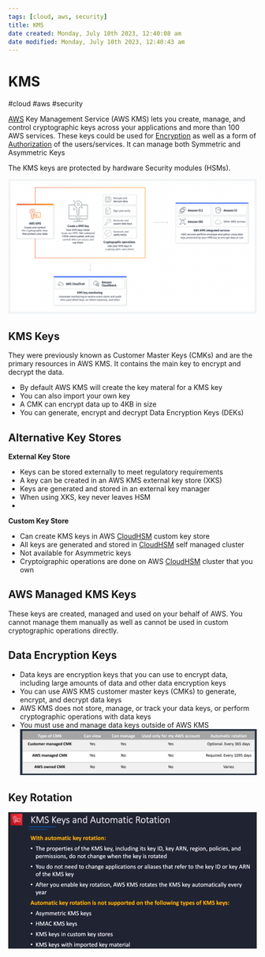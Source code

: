 ```yaml
---
tags: [cloud, aws, security]
title: KMS
date created: Monday, July 10th 2023, 12:40:08 am
date modified: Monday, July 10th 2023, 12:40:43 am
---
```

# KMS
#cloud #aws #security 

[AWS](Cloud%20Computing/AWS/AWS.md) Key Management Service (AWS KMS) lets you create, manage, and control cryptographic keys across your applications and more than 100 AWS services. These keys could be used for [Encryption](Cyber%20Security/Cryptography/Encryption.md) as well as a form of [Authorization](Cyber%20Security/Cloud%20Security/Authorization.md) of the users/services. It can manage both Symmetric and Asymmetric Keys

The KMS keys are protected by hardware Security modules (HSMs).


![Pasted image 20230103145238](Attachments/Pasted%20image%2020230103145238.png)


## KMS Keys 

They were previously known as Customer Master Keys (CMKs) and are the primary resources in AWS KMS. It contains the main key to encrypt and decrypt the data.

- By default AWS KMS will create the key materal for a KMS key
- You can also import your own key
- A CMK can encrypt data up to 4KB in size
- You can generate, encrypt and decrypt Data Encryption Keys (DEKs)


## Alternative Key Stores
**External Key Store**
- Keys can be stored externally to meet regulatory requirements
- A key can be created in an AWS KMS external key store (XKS)
- Keys are generated and stored in an external key manager
- When using XKS, key never leaves HSM
-
**Custom Key Store**
- Can create KMS keys in AWS [CloudHSM](Cloud%20Computing/AWS/Security%20&%20Identity/CloudHSM.md) custom key store
- All keys are generated and stored in [CloudHSM](CloudHSM) self managed cluster
 - Not available for Asymmetric keys
 - Cryptoigraphic operations are done on AWS [CloudHSM](Cloud%20Computing/AWS/Security%20&%20Identity/CloudHSM.md) cluster that you own


## AWS Managed KMS Keys
These keys are created, managed and used on your behalf of AWS.
You cannot manage them manually as well as cannot be used in custom cryptographic operations directly. 

## Data Encryption Keys
- Data keys are encryption keys that you can use to encrypt
data, including large amounts of data and other data
encryption keys
- You can use AWS KMS customer master keys (CMKs) to
generate, encrypt, and decrypt data keys
- AWS KMS does not store, manage, or track your data keys,
or perform cryptographic operations with data keys
- You must use and manage data keys outside of AWS KMS
![](Attachments/Pasted%20image%2020230322000828.png)


## Key Rotation
![](Attachments/Pasted%20image%2020230322001054.png)
